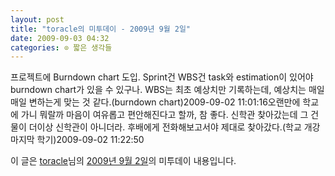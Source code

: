 ```yaml
---
layout: post
title: "toracle의 미투데이 - 2009년 9월 2일"
date: 2009-09-03 04:32
categories: ⊙ 짧은 생각들
---
```


프로젝트에 Burndown chart 도입. Sprint건 WBS건 task와 estimation이 있어야 burndown chart가 있을 수 있구나. WBS는 최초 예상치만 기록하는데, 예상치는 매일 매일 변하는게 맞는 것 같다.(burndown chart)2009-09-02 11:01:16오랜만에 학교에 가니 뭐랄까 마음이 여유롭고 편안해진다고 할까, 참 좋다. 신학관 찾아갔는데 그 건물이 더이상 신학관이 아니더라. 후배에게 전화해보고서야 제대로 찾아갔다.(학교 개강 마지막 학기)2009-09-02 11:22:50

이 글은 [toracle](http://me2day.net/toracle)님의 [2009년 9월 2일](http://me2day.net/toracle/2009/09/02#11:01:16)의 미투데이 내용입니다.


       
